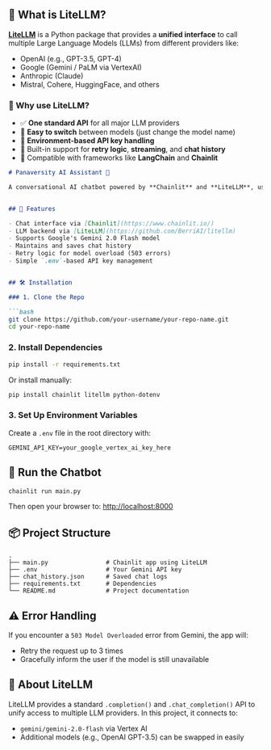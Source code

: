 ## 🧠 What is LiteLLM?

**[LiteLLM](https://github.com/BerriAI/litellm)** is a Python package that provides a **unified interface** to call multiple Large Language Models (LLMs) from different providers like:

* OpenAI (e.g., GPT-3.5, GPT-4)
* Google (Gemini / PaLM via VertexAI)
* Anthropic (Claude)
* Mistral, Cohere, HuggingFace, and others

### 🔧 Why use LiteLLM?

* ✅ **One standard API** for all major LLM providers
* 🔄 **Easy to switch** between models (just change the model name)
* 🔐 **Environment-based API key handling**
* 🔁 Built-in support for **retry logic**, **streaming**, and **chat history**
* 🧩 Compatible with frameworks like **LangChain** and **Chainlit**


````markdown
# Panaversity AI Assistant 🤖

A conversational AI chatbot powered by **Chainlit** and **LiteLLM**, using Google's Gemini API. Built for educational use, this assistant supports user interactions and maintains chat history in a JSON file.


## 🚀 Features

- Chat interface via [Chainlit](https://www.chainlit.io/)
- LLM backend via [LiteLLM](https://github.com/BerriAI/litellm)
- Supports Google's Gemini 2.0 Flash model
- Maintains and saves chat history
- Retry logic for model overload (503 errors)
- Simple `.env`-based API key management


## 🛠️ Installation

### 1. Clone the Repo

```bash
git clone https://github.com/your-username/your-repo-name.git
cd your-repo-name
````

### 2. Install Dependencies

```bash
pip install -r requirements.txt
```

Or install manually:

```bash
pip install chainlit litellm python-dotenv
```

### 3. Set Up Environment Variables

Create a `.env` file in the root directory with:

```
GEMINI_API_KEY=your_google_vertex_ai_key_here
```

## 🧪 Run the Chatbot

```bash
chainlit run main.py
```

Then open your browser to: [http://localhost:8000](http://localhost:8000)


## 📦 Project Structure

```
.
├── main.py                # Chainlit app using LiteLLM
├── .env                   # Your Gemini API key
├── chat_history.json      # Saved chat logs
├── requirements.txt       # Dependencies
└── README.md              # Project documentation
```


## ⚠️ Error Handling

If you encounter a `503 Model Overloaded` error from Gemini, the app will:

* Retry the request up to 3 times
* Gracefully inform the user if the model is still unavailable


## 🧩 About LiteLLM

LiteLLM provides a standard `.completion()` and `.chat_completion()` API to unify access to multiple LLM providers. In this project, it connects to:

* `gemini/gemini-2.0-flash` via Vertex AI
* Additional models (e.g., OpenAI GPT-3.5) can be swapped in easily


